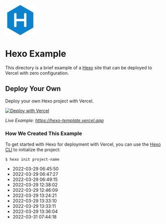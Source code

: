 ![Hexo Logo](https://github.com/vercel/vercel/blob/main/packages/frameworks/logos/hexo.svg)

# Hexo Example

This directory is a brief example of a [Hexo](https://hexo.io/) site that can be deployed to Vercel with zero configuration.

## Deploy Your Own

Deploy your own Hexo project with Vercel.

[![Deploy with Vercel](https://vercel.com/button)](https://vercel.com/new/clone?repository-url=https://github.com/vercel/vercel/tree/main/examples/hexo&template=hexo)

_Live Example: https://hexo-template.vercel.app_

### How We Created This Example

To get started with Hexo for deployment with Vercel, you can use the [Hexo CLI](https://hexo.io/docs/index.html#Installation) to initialize the project:

```shell
$ hexo init project-name
```

* 2022-03-29 06:45:50
* 2022-03-29 06:47:27
* 2022-03-29 06:49:15
* 2022-03-29 12:38:02
* 2022-03-29 12:46:09
* 2022-03-29 13:24:21
* 2022-03-29 13:33:10
* 2022-03-29 13:33:11
* 2022-03-29 13:36:04
* 2022-03-31 07:44:18